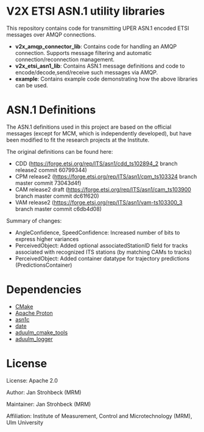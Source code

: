 V2X ETSI ASN.1 utility libraries
================================

This repository contains code for transmitting UPER ASN.1 encoded ETSI messages over AMQP connections.

- **v2x_amqp_connector_lib**: Contains code for handling an AMQP connection. Supports message filtering and automatic connection/reconnection management.
- **v2x_etsi_asn1_lib**: Contains ASN.1 message definitions and code to encode/decode,send/receive such messages via AMQP.
- **example**: Contains example code demonstrating how the above libraries can be used.

ASN.1 Definitions
=================

The ASN.1 definitions used in this project are based on the official messages (except for MCM, which is independently developed), but have been modified to fit the research projects at the Institute.

The original definitions can be found here:
 - CDD (https://forge.etsi.org/rep/ITS/asn1/cdd_ts102894_2 branch release2 commit 60799344)
 - CPM release2 (https://forge.etsi.org/rep/ITS/asn1/cpm_ts103324 branch master commit 73043d4f)
 - CAM release2 draft (https://forge.etsi.org/rep/ITS/asn1/cam_ts103900 branch master commit dc61f620)
 - VAM release2 (https://forge.etsi.org/rep/ITS/asn1/vam-ts103300_3 branch master commit c6db4d08)

Summary of changes:
 - AngleConfidence, SpeedConfidence: Increased number of bits to express higher variances
 - PerceivedObject: Added optional associatedStationID field for tracks associated with recognized ITS stations (by matching CAMs to tracks)
 - PerceivedObject: Added container datatype for trajectory predictions (PredictionsContainer)

Dependencies
============

 - [CMake](https://cmake.org/)
 - [Apache Proton](https://github.com/apache/qpid-proton)
 - [asn1c](https://github.com/fillabs/asn1c)
 - [date](https://github.com/HowardHinnant/date)
 - [aduulm_cmake_tools](https://github.com/uulm-mrm/aduulm_cmake_tools)
 - [aduulm_logger](https://github.com/uulm-mrm/aduulm_logger)

License
=======

License: Apache 2.0

Author: Jan Strohbeck (MRM)

Maintainer: Jan Strohbeck (MRM)

Affiliation: Institute of Measurement, Control and Microtechnology (MRM), Ulm University
